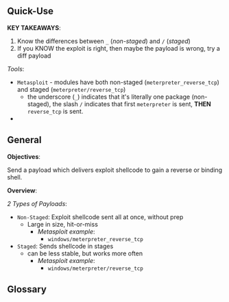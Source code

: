 
## Quick-Use


**KEY TAKEAWAYS**: 
1. Know the differences between `_` (*non-staged*) and `/` (*staged*)
2. If you KNOW the exploit is right, then maybe the payload is wrong, try a diff payload

*Tools*:
- `Metasploit` - modules have both non-staged (`meterpreter_reverse_tcp`) and staged (`meterpreter/reverse_tcp`)
    - the underscore (`_`) indicates that it's literally one package (non-staged), the slash `/` indicates that first `meterpreter` is sent, **THEN** `reverse_tcp` is sent.
- 

## General

**Objectives**:

Send a payload which delivers exploit shellcode to gain a reverse or binding shell.

**Overview**: 

*2 Types of Payloads*:
- `Non-Staged`: Exploit shellcode sent all at once, without prep
    - Large in size, hit-or-miss
        - *Metasploit example*:
            - `windows/meterpreter_reverse_tcp`
- `Staged`: Sends shellcode in stages
    - can be less stable, but works more often
        - *Metasploit example*:
            - `windows/meterpreter/reverse_tcp`

## Glossary